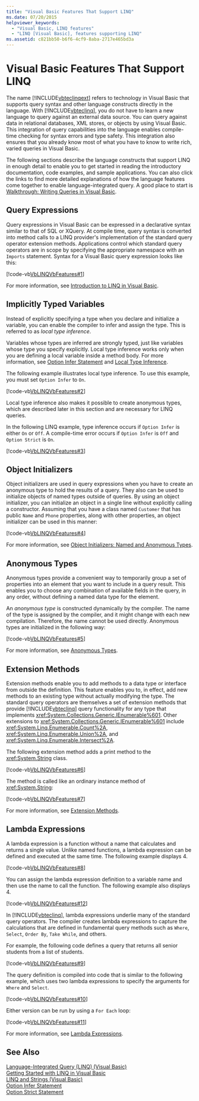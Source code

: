 ```yaml
---
title: "Visual Basic Features That Support LINQ"
ms.date: 07/20/2015
helpviewer_keywords: 
  - "Visual Basic, LINQ features"
  - "LINQ [Visual Basic], features supporting LINQ"
ms.assetid: c821bb50-b6f6-4cf9-8aba-2717e465bd3a
---
```

# Visual Basic Features That Support LINQ
The name [!INCLUDE[vbteclinqext](~/includes/vbteclinqext-md.md)] refers to technology in Visual Basic that supports query syntax and other language constructs directly in the language. With [!INCLUDE[vbteclinq](~/includes/vbteclinq-md.md)], you do not have to learn a new language to query against an external data source. You can query against data in relational databases, XML stores, or objects by using Visual Basic. This integration of query capabilities into the language enables compile-time checking for syntax errors and type safety. This integration also ensures that you already know most of what you have to know to write rich, varied queries in Visual Basic.  
  
 The following sections describe the language constructs that support LINQ in enough detail to enable you to get started in reading the introductory documentation, code examples, and sample applications. You can also click the links to find more detailed explanations of how the language features come together to enable language-integrated query. A good place to start is [Walkthrough: Writing Queries in Visual Basic](../../../../visual-basic/programming-guide/concepts/linq/walkthrough-writing-queries.md).  
  
## Query Expressions  
 Query expressions in Visual Basic can be expressed in a declarative syntax similar to that of SQL or XQuery. At compile time, query syntax is converted into method calls to a LINQ provider's implementation of the standard query operator extension methods. Applications control which standard query operators are in scope by specifying the appropriate namespace with an `Imports` statement. Syntax for a Visual Basic query expression looks like this:  
  
 [!code-vb[VbLINQVbFeatures#1](../../../../visual-basic/programming-guide/concepts/linq/codesnippet/VisualBasic/features-that-support-linq_1.vb)]  
  
 For more information, see [Introduction to LINQ in Visual Basic](../../../../visual-basic/programming-guide/language-features/linq/introduction-to-linq.md).  
  
## Implicitly Typed Variables  
 Instead of explicitly specifying a type when you declare and initialize a variable, you can enable the compiler to infer and assign the type. This is referred to as *local type inference*.  
  
 Variables whose types are inferred are strongly typed, just like variables whose type you specify explicitly. Local type inference works only when you are defining a local variable inside a method body. For more information, see [Option Infer Statement](../../../../visual-basic/language-reference/statements/option-infer-statement.md) and [Local Type Inference](../../../../visual-basic/programming-guide/language-features/variables/local-type-inference.md).  
  
 The following example illustrates local type inference. To use this example, you must set `Option Infer` to `On`.  
  
 [!code-vb[VbLINQVbFeatures#2](../../../../visual-basic/programming-guide/concepts/linq/codesnippet/VisualBasic/features-that-support-linq_2.vb)]  
  
 Local type inference also makes it possible to create anonymous types, which are described later in this section and are necessary for LINQ queries.  
  
 In the following LINQ example, type inference occurs if `Option Infer` is either `On` or `Off`. A compile-time error occurs if `Option Infer` is `Off` and `Option Strict` is `On`.  
  
 [!code-vb[VbLINQVbFeatures#3](../../../../visual-basic/programming-guide/concepts/linq/codesnippet/VisualBasic/features-that-support-linq_3.vb)]  
  
## Object Initializers  
 Object initializers are used in query expressions when you have to create an anonymous type to hold the results of a query. They also can be used to initialize objects of named types outside of queries. By using an object initializer, you can initialize an object in a single line without explicitly calling a constructor. Assuming that you have a class named `Customer` that has public `Name` and `Phone` properties, along with other properties, an object initializer can be used in this manner:  
  
 [!code-vb[VbLINQVbFeatures#4](../../../../visual-basic/programming-guide/concepts/linq/codesnippet/VisualBasic/features-that-support-linq_4.vb)]  
  
 For more information, see [Object Initializers: Named and Anonymous Types](../../../../visual-basic/programming-guide/language-features/objects-and-classes/object-initializers-named-and-anonymous-types.md).  
  
## Anonymous Types  
 Anonymous types provide a convenient way to temporarily group a set of properties into an element that you want to include in a query result. This enables you to choose any combination of available fields in the query, in any order, without defining a named data type for the element.  
  
 An *anonymous type* is constructed dynamically by the compiler. The name of the type is assigned by the compiler, and it might change with each new compilation. Therefore, the name cannot be used directly. Anonymous types are initialized in the following way:  
  
 [!code-vb[VbLINQVbFeatures#5](../../../../visual-basic/programming-guide/concepts/linq/codesnippet/VisualBasic/features-that-support-linq_5.vb)]  
  
 For more information, see [Anonymous Types](../../../../visual-basic/programming-guide/language-features/objects-and-classes/anonymous-types.md).  
  
## Extension Methods  
 Extension methods enable you to add methods to a data type or interface from outside the definition. This feature enables you to, in effect, add new methods to an existing type without actually modifying the type. The standard query operators are themselves a set of extension methods that provide [!INCLUDE[vbteclinq](~/includes/vbteclinq-md.md)] query functionality for any type that implements <xref:System.Collections.Generic.IEnumerable%601>. Other extensions to <xref:System.Collections.Generic.IEnumerable%601> include <xref:System.Linq.Enumerable.Count%2A>, <xref:System.Linq.Enumerable.Union%2A>, and <xref:System.Linq.Enumerable.Intersect%2A>.  
  
 The following extension method adds a print method to the <xref:System.String> class.  
  
 [!code-vb[VbLINQVbFeatures#6](../../../../visual-basic/programming-guide/concepts/linq/codesnippet/VisualBasic/features-that-support-linq_6.vb)]  
  
 The method is called like an ordinary instance method of <xref:System.String>:  
  
 [!code-vb[VbLINQVbFeatures#7](../../../../visual-basic/programming-guide/concepts/linq/codesnippet/VisualBasic/features-that-support-linq_7.vb)]  
  
 For more information, see [Extension Methods](../../../../visual-basic/programming-guide/language-features/procedures/extension-methods.md).  
  
## Lambda Expressions  
 A lambda expression is a function without a name that calculates and returns a single value. Unlike named functions, a lambda expression can be defined and executed at the same time. The following example displays 4.  
  
 [!code-vb[VbLINQVbFeatures#8](../../../../visual-basic/programming-guide/concepts/linq/codesnippet/VisualBasic/features-that-support-linq_8.vb)]  
  
 You can assign the lambda expression definition to a variable name and then use the name to call the function. The following example also displays 4.  
  
 [!code-vb[VbLINQVbFeatures#12](../../../../visual-basic/programming-guide/concepts/linq/codesnippet/VisualBasic/features-that-support-linq_9.vb)]  
  
 In [!INCLUDE[vbteclinq](~/includes/vbteclinq-md.md)], lambda expressions underlie many of the standard query operators. The compiler creates lambda expressions to capture the calculations that are defined in fundamental query methods such as `Where`, `Select`, `Order By`, `Take While`, and others.  
  
 For example, the following code defines a query that returns all senior students from a list of students.  
  
 [!code-vb[VbLINQVbFeatures#9](../../../../visual-basic/programming-guide/concepts/linq/codesnippet/VisualBasic/features-that-support-linq_10.vb)]  
  
 The query definition is compiled into code that is similar to the following example, which uses two lambda expressions to specify the arguments for `Where` and `Select`.  
  
 [!code-vb[VbLINQVbFeatures#10](../../../../visual-basic/programming-guide/concepts/linq/codesnippet/VisualBasic/features-that-support-linq_11.vb)]  
  
 Either version can be run by using a `For Each` loop:  
  
 [!code-vb[VbLINQVbFeatures#11](../../../../visual-basic/programming-guide/concepts/linq/codesnippet/VisualBasic/features-that-support-linq_12.vb)]  
  
 For more information, see [Lambda Expressions](../../../../visual-basic/programming-guide/language-features/procedures/lambda-expressions.md).  
  
## See Also  
 [Language-Integrated Query (LINQ) (Visual Basic)](../../../../visual-basic/programming-guide/concepts/linq/index.md)  
 [Getting Started with LINQ in Visual Basic](../../../../visual-basic/programming-guide/concepts/linq/getting-started-with-linq.md)  
 [LINQ and Strings (Visual Basic)](../../../../visual-basic/programming-guide/concepts/linq/linq-and-strings.md)  
 [Option Infer Statement](../../../../visual-basic/language-reference/statements/option-infer-statement.md)  
 [Option Strict Statement](../../../../visual-basic/language-reference/statements/option-strict-statement.md)
